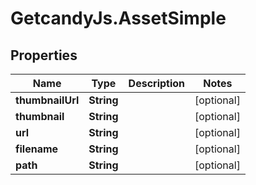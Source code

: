 # GetcandyJs.AssetSimple

## Properties

Name | Type | Description | Notes
------------ | ------------- | ------------- | -------------
**thumbnailUrl** | **String** |  | [optional] 
**thumbnail** | **String** |  | [optional] 
**url** | **String** |  | [optional] 
**filename** | **String** |  | [optional] 
**path** | **String** |  | [optional] 


